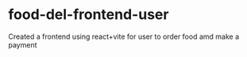 # food-del-frontend-user
Created a frontend using react+vite for user to order food amd make a payment 
